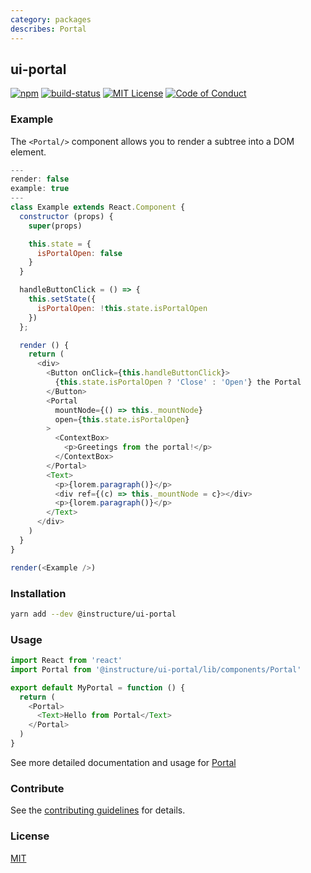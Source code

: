 ```yaml
---
category: packages
describes: Portal
---
```


## ui-portal

[![npm][npm]][npm-url]
[![build-status][build-status]][build-status-url]
[![MIT License][license-badge]][LICENSE]
[![Code of Conduct][coc-badge]][coc]

### Example

The `<Portal/>` component allows you to render a subtree into a DOM element.

```js
---
render: false
example: true
---
class Example extends React.Component {
  constructor (props) {
    super(props)

    this.state = {
      isPortalOpen: false
    }
  }

  handleButtonClick = () => {
    this.setState({
      isPortalOpen: !this.state.isPortalOpen
    })
  };

  render () {
    return (
      <div>
        <Button onClick={this.handleButtonClick}>
          {this.state.isPortalOpen ? 'Close' : 'Open'} the Portal
        </Button>
        <Portal
          mountNode={() => this._mountNode}
          open={this.state.isPortalOpen}
        >
          <ContextBox>
            <p>Greetings from the portal!</p>
          </ContextBox>
        </Portal>
        <Text>
          <p>{lorem.paragraph()}</p>
          <div ref={(c) => this._mountNode = c}></div>
          <p>{lorem.paragraph()}</p>
        </Text>
      </div>
    )
  }
}

render(<Example />)
```

### Installation

```sh
yarn add --dev @instructure/ui-portal
```
### Usage

```js
import React from 'react'
import Portal from '@instructure/ui-portal/lib/components/Portal'

export default MyPortal = function () {
  return (
    <Portal>
      <Text>Hello from Portal</Text>
    </Portal>
  )
}
```

See more detailed documentation and usage for [Portal](#Portal)

### Contribute

See the [contributing guidelines](#contributing) for details.

### License

[MIT](LICENSE)

[npm]: https://img.shields.io/npm/v/@instructure/ui-portal.svg
[npm-url]: https://npmjs.com/package/@instructure/ui-portal

[build-status]: https://travis-ci.org/instructure/instructure-ui.svg?branch=master
[build-status-url]: https://travis-ci.org/instructure/instructure-ui "Travis CI"

[license-badge]: https://img.shields.io/npm/l/instructure-ui.svg?style=flat-square
[license]: https://github.com/instructure/instructure-ui/blob/master/LICENSE

[coc-badge]: https://img.shields.io/badge/code%20of-conduct-ff69b4.svg?style=flat-square
[coc]: https://github.com/instructure/instructure-ui/blob/master/CODE_OF_CONDUCT.md
